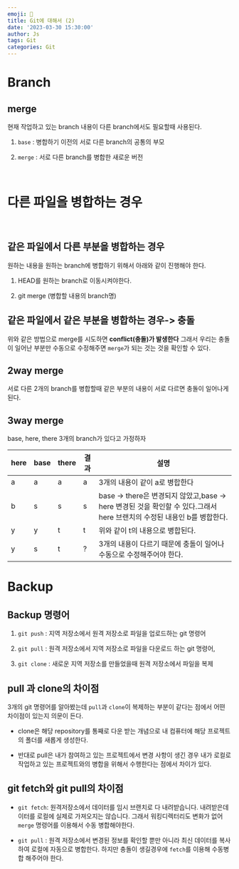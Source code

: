 ```yaml
---
emoji: 🧢
title: Git에 대해서 (2) 
date: '2023-03-30 15:30:00'
author: Js 
tags: Git
categories: Git 
---
```

# Branch

## merge 

현재 작업하고 있는 branch 내용이 다른 branch에서도 필요할때 사용된다.    

1. `base` : 병합하기 이전의 서로 다른 branch의 공통의 부모    

2. `merge` : 서로 다른 branch를 병합한 새로운 버전   

<br>

# 다른 파일을 병합하는 경우 

<br>

## 같은  파일에서 다른 부분을 병합하는 경우

원하는 내용을 원하는 branch에 병합하기 위해서 아래와 같이 진행해야 한다.  

1. HEAD를 원하는 branch로 이동시켜야한다. 

2. git merge (병합할 내용의 branch명)

## 같은 파일에서 같은 부분을 병합하는 경우-> 충돌

위와 같은 방법으로 merge를 시도하면 **conflict(충돌)가 발생한다**
그래서 우리는 충돌이 일어난 부분만 수동으로 수정해주면 
`merge`가 되는 것는 것을 확인할 수 있다. 

## 2way merge 

서로 다른 2개의 branch를 병합할때 같은 부분의 내용이 서로 다르면 충돌이 일어나게 된다. 
 
## 3way merge

base, here, there 3개의 branch가 있다고 가정하자   


|here|base|there|결과|설명|
|------|---|---|---|---|
|a|a|a|a|3개의 내용이 같이 a로 병합한다|  
|b|s|s|s|base -> there은 변경되지 않았고,base -> here 변경된 것을 확인할 수 있다.그래서 here 브랜치의 수정된 내용인 b를 병합한다.|
|y|y|t|t|위와 같이 t의 내용으로 병합된다.|
|y|s|t|?|3개의 내용이 다르기 때문에 충돌이 일어나 수동으로 수정해주어야 한다.|


# Backup

## Backup 명령어 

1. `git push` : 지역 저장소에서 원격 저장소로 파일을 업로드하는 git 명령어 

2. `git pull` : 원격 저장소에서 지역 저장소로 파일을 다운로드 하는 git 명령어, 

3. `git clone` : 새로운 지역 저장소를 만들었을때 원격 저장소에서 파일을 복제

## pull 과 clone의 차이점 
3개의 git 명령어를 알아봤는데 `pull`과 `clone`이 복제하는 부분이 같다는 점에서 어떤 차이점이 있는지 의문이 든다.

+ clone은 해당 repository를 통째로 다운 받는 개념으로 내 컴퓨터에 해당 프로젝트의 폴더를 새롭게 생성한다.

+ 반대로 pull은 내가 참여하고 있는 프로젝트에서 변경 사항이 생긴 경우 내가 로컬로 작업하고 있는 프로젝트와의 병합을 위해서 수행한다는 점에서 차이가 있다. 

## git fetch와 git pull의 차이점

+ `git fetch`: 원격저장소에서 데이터를 임시 브랜치로 다 내려받습니다. 내려받은데이터를 로컬에 실제로 가져오지는 않습니다.
   그래서 워킹디렉터리도 변화가 없어 `merge` 명령어를 이용해서 수동 병합해야한다.

+ `git pull` : 원격 저장소에서 변경된 정보를 확인할 뿐만 아니라 최신 데이터를 복사하여 로컬에 자동으로 병합한다. 
   하지만 충돌이 생길경우에 `fetch`를 이용해 수동병합 해주어야 한다. 

``` toc

```